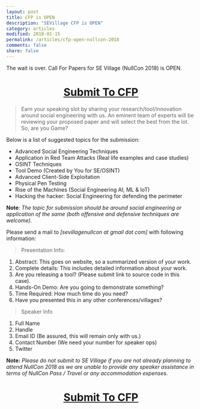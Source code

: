 ```yaml
---
layout: post
title: CFP is OPEN
description: "SEVillage CFP is OPEN"
category: articles
modified: 2018-01-15
permalink: /articles/cfp-open-nullcon-2018
comments: false
share: false
---
```


The wait is over. Call For Papers for SE Village (NullCon 2018) is OPEN. 


<center><u><h1><a href='mailto:sevillagenullcon@gmail.com'>Submit To CFP</a></h1></u></center>

> Earn your speaking slot by sharing your research/tool/innovation around social engineering with us. An eminent team of experts will be reviewing your proposed paper and will select the best from the lot. So, are you Game?

Below is a list of suggested topics for the submission:

* Advanced Social Engineering Techniques
* Application in Red Team Attacks (Real life examples and case studies) 
* OSINT Techniques
* Tool Demo (Created by You for SE/OSINT)
* Advanced Client-Side Exploitation
* Physical Pen Testing
* Rise of the Machines (Social Engineering AI, ML & IoT) 
* Hacking the hacker: Social Engineering for defending the perimeter

**Note**: *The topic for submission should be around social engineering or application of the same (both offensive and defensive techniques are welcome).*

Please send a mail to *[sevillagenullcon at gmail dot com]* with following information:

> Presentation Info:

1. Abstract: This goes on website, so a summarized version of your work.
2. Complete details: This includes detailed information about your work. 
3. Are you releasing a tool? (Please submit link to source code in this case).
4. Hands-On Demo: Are you going to demonstrate something?
5. Time Required: How much time do you need?
6. Have you presented this in any other conferences/villages?

> Speaker Info

1. Full Name
2. Handle 
3. Email ID (Be assured, this will remain only with us.)
4. Contact Number (We need your number for speaker ops)
5. Twitter 

**Note:** *Please do not submit to SE Village if you are not already planning to attend NullCon 2018 as we are unable to provide any speaker assistance in terms of NullCon Pass / Travel or any accommodation expenses.*

<center><u><h1><a href='mailto:sevillagenullcon@gmail.com'>Submit To CFP</a></h1></u></center>



